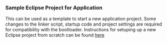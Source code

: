 ### Sample Eclipse Project for Application ###

This can be used as a template to start a new application project.
Some changes to the linker script, startup code and project settings are required for compatibility with the bootloader.
Instructions for setuping up a new Eclipse project from scratch can be found [here](https://github.com/uvic-auvic/Bootloader_STM32F4/wiki/Instructions-to-setup-Eclipse)
